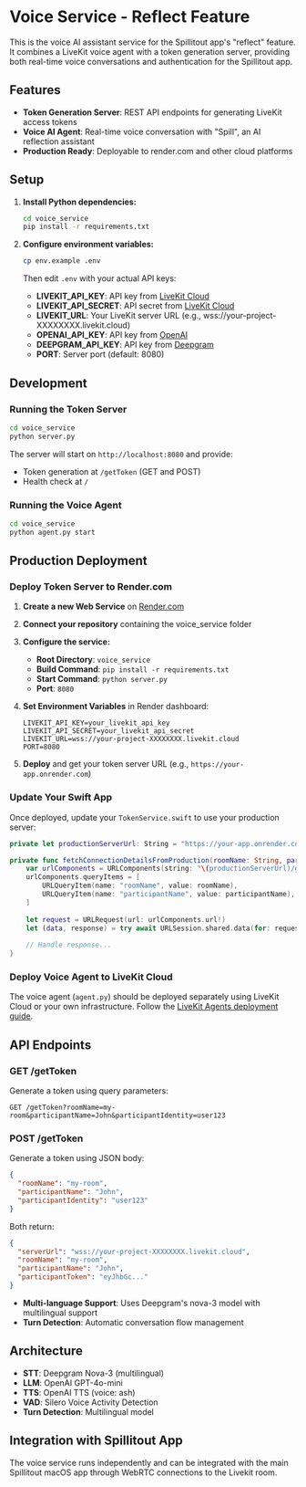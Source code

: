 # Voice Service - Reflect Feature

This is the voice AI assistant service for the Spillitout app's "reflect" feature. It combines a LiveKit voice agent with a token generation server, providing both real-time voice conversations and authentication for the Spillitout app.

## Features

- **Token Generation Server**: REST API endpoints for generating LiveKit access tokens
- **Voice AI Agent**: Real-time voice conversation with "Spill", an AI reflection assistant
- **Production Ready**: Deployable to render.com and other cloud platforms

## Setup

1. **Install Python dependencies:**
   ```bash
   cd voice_service
   pip install -r requirements.txt
   ```

2. **Configure environment variables:**
   ```bash
   cp env.example .env
   ```
   
   Then edit `.env` with your actual API keys:
   - **LIVEKIT_API_KEY**: API key from [LiveKit Cloud](https://cloud.livekit.io/)
   - **LIVEKIT_API_SECRET**: API secret from [LiveKit Cloud](https://cloud.livekit.io/)
   - **LIVEKIT_URL**: Your LiveKit server URL (e.g., wss://your-project-XXXXXXXX.livekit.cloud)
   - **OPENAI_API_KEY**: API key from [OpenAI](https://platform.openai.com/api-keys)
   - **DEEPGRAM_API_KEY**: API key from [Deepgram](https://console.deepgram.com/)
   - **PORT**: Server port (default: 8080)

## Development

### Running the Token Server

```bash
cd voice_service
python server.py
```

The server will start on `http://localhost:8080` and provide:
- Token generation at `/getToken` (GET and POST)
- Health check at `/`

### Running the Voice Agent

```bash
cd voice_service
python agent.py start
```

## Production Deployment

### Deploy Token Server to Render.com

1. **Create a new Web Service** on [Render.com](https://render.com)
2. **Connect your repository** containing the voice_service folder
3. **Configure the service:**
   - **Root Directory**: `voice_service`
   - **Build Command**: `pip install -r requirements.txt`
   - **Start Command**: `python server.py`
   - **Port**: `8080`

4. **Set Environment Variables** in Render dashboard:
   ```
   LIVEKIT_API_KEY=your_livekit_api_key
   LIVEKIT_API_SECRET=your_livekit_api_secret
   LIVEKIT_URL=wss://your-project-XXXXXXXX.livekit.cloud
   PORT=8080
   ```

5. **Deploy** and get your token server URL (e.g., `https://your-app.onrender.com`)

### Update Your Swift App

Once deployed, update your `TokenService.swift` to use your production server:

```swift
private let productionServerUrl: String = "https://your-app.onrender.com"

private func fetchConnectionDetailsFromProduction(roomName: String, participantName: String) async throws -> ConnectionDetails? {
    var urlComponents = URLComponents(string: "\(productionServerUrl)/getToken")!
    urlComponents.queryItems = [
        URLQueryItem(name: "roomName", value: roomName),
        URLQueryItem(name: "participantName", value: participantName),
    ]
    
    let request = URLRequest(url: urlComponents.url!)
    let (data, response) = try await URLSession.shared.data(for: request)
    
    // Handle response...
}
```

### Deploy Voice Agent to LiveKit Cloud

The voice agent (`agent.py`) should be deployed separately using LiveKit Cloud or your own infrastructure. Follow the [LiveKit Agents deployment guide](https://docs.livekit.io/agents/deployment/).

## API Endpoints

### GET /getToken
Generate a token using query parameters:
```
GET /getToken?roomName=my-room&participantName=John&participantIdentity=user123
```

### POST /getToken
Generate a token using JSON body:
```json
{
  "roomName": "my-room",
  "participantName": "John", 
  "participantIdentity": "user123"
}
```

Both return:
```json
{
  "serverUrl": "wss://your-project-XXXXXXXX.livekit.cloud",
  "roomName": "my-room",
  "participantName": "John",
  "participantToken": "eyJhbGc..."
}
```
- **Multi-language Support**: Uses Deepgram's nova-3 model with multilingual support
- **Turn Detection**: Automatic conversation flow management

## Architecture

- **STT**: Deepgram Nova-3 (multilingual)
- **LLM**: OpenAI GPT-4o-mini
- **TTS**: OpenAI TTS (voice: ash)
- **VAD**: Silero Voice Activity Detection
- **Turn Detection**: Multilingual model

## Integration with Spillitout App

The voice service runs independently and can be integrated with the main Spillitout macOS app through WebRTC connections to the Livekit room. 